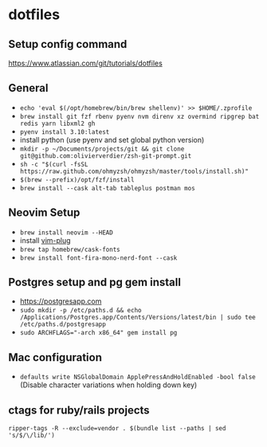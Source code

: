 # dotfiles

## Setup config command

https://www.atlassian.com/git/tutorials/dotfiles


## General

- `echo 'eval $(/opt/homebrew/bin/brew shellenv)' >> $HOME/.zprofile`
- `brew install git fzf rbenv pyenv nvm direnv xz overmind ripgrep bat redis yarn libxml2 gh`
- `pyenv install 3.10:latest`
- install python (use pyenv and set global python version)
- `mkdir -p ~/Documents/projects/git && git clone git@github.com:olivierverdier/zsh-git-prompt.git`
- `sh -c "$(curl -fsSL https://raw.github.com/ohmyzsh/ohmyzsh/master/tools/install.sh)"`
- `$(brew --prefix)/opt/fzf/install`
- `brew install --cask alt-tab tableplus postman mos`


## Neovim Setup

- `brew install neovim --HEAD`
- install [vim-plug](https://github.com/junegunn/vim-plug#neovim)
- `brew tap homebrew/cask-fonts`
- `brew install font-fira-mono-nerd-font --cask`


## Postgres setup and pg gem install

- https://postgresapp.com
- `sudo mkdir -p /etc/paths.d && echo /Applications/Postgres.app/Contents/Versions/latest/bin | sudo tee /etc/paths.d/postgresapp`
- `sudo ARCHFLAGS="-arch x86_64" gem install pg`


## Mac configuration

- `defaults write NSGlobalDomain ApplePressAndHoldEnabled -bool false` (Disable character variations when holding down key)



## ctags for ruby/rails projects

`ripper-tags -R --exclude=vendor . $(bundle list --paths | sed 's/$/\/lib/')`
